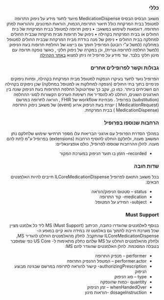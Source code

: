 <div dir="rtl" markdown="1">

### כללי
משאב הבסיס הבסיס MedicationDispense מיועד לתעד מידע על ניפוק התרופה למטופל בבית המרקחת כולל תיאור התרופה,הכמות, הוראות המינונים, וההוראות למתן התרופה. דוגמאות לשימוש במשאב:
• ניפוק תרופה למטופל בבית המרקחת של בית החולים או בבית המרקחת בקהילה
• ניפוק של תרופות מבית מרקחת שבבית החולים למחלקה בבית החולים
• ניפוק של מנה בודדת מבית המרקחת שבבית החולים למטופל במחלקה (למשל ע"י רובוט)
הפרופיל תומך גם בייצוג של החלפת תרופות בעת הניפוק (למשל החלפה לתרופה גנרית), וכן במקרה של ניפוק חלקי , כאשר נופקה תרופה עם מינון חלקי בלבד.
עוד מידע על פרופיל זה ניתן למצוא 
[ באתר הקהילה](https://www.fhir-il-community.org/projects/il-core-medicationdispense-profile)

### גבולות וקשר לפרופילים אחרים 

הפרופיל נועד לתעד בעיקרו הנפקות למטופל מבית המרקחת בקהילה, ופחות ניפוקים פנימיים בתוך בתי החולים (הנפקה למחלקות או למטופל במחלקה) שכן ניפוקים בקהילה הם השכיחים ביותר. כמו כן, עקב כך שפרוטוקול החלפת התרופות בעת הניפוק שונה בין הארגונים השונים, הוחלט לא להסדיר את רשימות הערכים הקשורות לסוגי ההחלפה (substitution) בפרופיל .
מבחינת workflow של FHIR , הוראה לתרופה במרשם (MedicationRequest  ) יוצרת בעת הניפוק ארוע (event) של משאב ניפוק התרופה (MedicationDispense  ) בבית המרקחת.

### הרחבות שנוספו בפרופיל 
במהלך הסדרת הפרופיל עם ארגוני הבריאות עלו מספר תרחישי שימוש שלחלקם נתן המשאב מענה,  ולחלקם הוחלט להוסיף הרחבות (extensions) בפרופיל ע"מ לתת להם מענה. להלן ההרחבות שנוספו לפרופיל, כולם אופציונאליים:
-   recorded– הזמן בו תועד הניפוק במערכת המקור  

### שדות חובה 
בכל משאב התואם לפרופיל ILCoreMedicationDispense חייבים להיות האלמנטים הבאים:
-   status – סטטוס הניפוק/הוראה
-   medication- קוד התרופה
-   subject- המידע על המטופל

### Must Support
בנוסף לאלמנטים שהוגדרו כחובה, הכיתוב MS (Must Support) ליד כל אלמנט מציין שכל מערכת חייבת לתמוך גם באלמנט זה במידה והוא קיים במופע ה-   ILCoreMedicationDispense שהתקבל. לחלק מהאלמנטים הוחלט להגדיר MS, ולחלק מהאלמנטים הוחלט על MS שלהם כחלק מתאימות ל- US Core כפי שמוסבר בטבלה המסכמת. להלן האלמנטים שהוגדר להם MS:
-   performer – מנפיק התרופה
-   performer.actor –  המטפל ההנפיק התרופה
-   authorizingPrescription- קישור להוראה לתרופה במרשם שבגינה מבוצע הניפוק
-   type – סוג הניפוק
-   quantity -כמות שהונפקה
-   whenHandedOver – זמן הניפוק
-   dosageInstruction -הוראות מינון
</div>